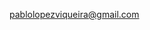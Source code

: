 <!-- 
.. title: Contact
.. slug: contact
.. date: 2014/05/13 22:35:02
.. tags: 
.. link: 
.. description: 
.. type: text
-->

<pablolopezviqueira@gmail.com>
